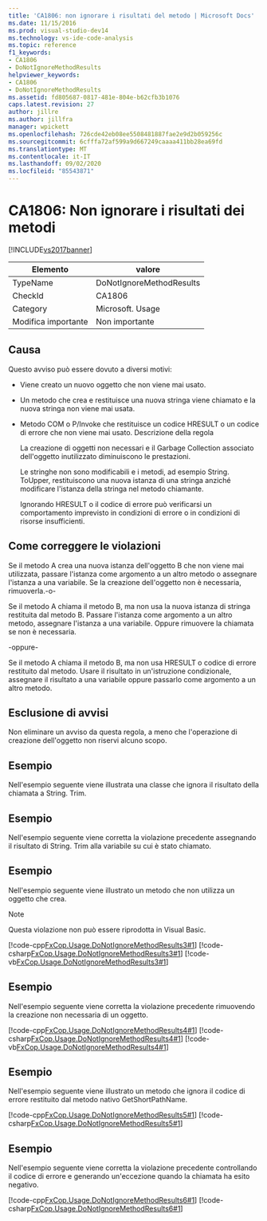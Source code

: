```yaml
---
title: 'CA1806: non ignorare i risultati del metodo | Microsoft Docs'
ms.date: 11/15/2016
ms.prod: visual-studio-dev14
ms.technology: vs-ide-code-analysis
ms.topic: reference
f1_keywords:
- CA1806
- DoNotIgnoreMethodResults
helpviewer_keywords:
- CA1806
- DoNotIgnoreMethodResults
ms.assetid: fd805687-0817-481e-804e-b62cfb3b1076
caps.latest.revision: 27
author: jillre
ms.author: jillfra
manager: wpickett
ms.openlocfilehash: 726cde42eb08ee5508481887fae2e9d2b059256c
ms.sourcegitcommit: 6cfffa72af599a9d667249caaaa411bb28ea69fd
ms.translationtype: MT
ms.contentlocale: it-IT
ms.lasthandoff: 09/02/2020
ms.locfileid: "85543871"
---
```

# <a name="ca1806-do-not-ignore-method-results"></a>CA1806: Non ignorare i risultati dei metodi
[!INCLUDE[vs2017banner](../includes/vs2017banner.md)]

|Elemento|valore|
|-|-|
|TypeName|DoNotIgnoreMethodResults|
|CheckId|CA1806|
|Category|Microsoft. Usage|
|Modifica importante|Non importante|

## <a name="cause"></a>Causa
 Questo avviso può essere dovuto a diversi motivi:

- Viene creato un nuovo oggetto che non viene mai usato.

- Un metodo che crea e restituisce una nuova stringa viene chiamato e la nuova stringa non viene mai usata.

- Metodo COM o P/Invoke che restituisce un codice HRESULT o un codice di errore che non viene mai usato. Descrizione della regola

  La creazione di oggetti non necessari e il Garbage Collection associato dell'oggetto inutilizzato diminuiscono le prestazioni.

  Le stringhe non sono modificabili e i metodi, ad esempio String. ToUpper, restituiscono una nuova istanza di una stringa anziché modificare l'istanza della stringa nel metodo chiamante.

  Ignorando HRESULT o il codice di errore può verificarsi un comportamento imprevisto in condizioni di errore o in condizioni di risorse insufficienti.

## <a name="how-to-fix-violations"></a>Come correggere le violazioni
 Se il metodo A crea una nuova istanza dell'oggetto B che non viene mai utilizzata, passare l'istanza come argomento a un altro metodo o assegnare l'istanza a una variabile. Se la creazione dell'oggetto non è necessaria, rimuoverla.-o-

 Se il metodo A chiama il metodo B, ma non usa la nuova istanza di stringa restituita dal metodo B. Passare l'istanza come argomento a un altro metodo, assegnare l'istanza a una variabile. Oppure rimuovere la chiamata se non è necessaria.

 -oppure-

 Se il metodo A chiama il metodo B, ma non usa HRESULT o codice di errore restituito dal metodo. Usare il risultato in un'istruzione condizionale, assegnare il risultato a una variabile oppure passarlo come argomento a un altro metodo.

## <a name="when-to-suppress-warnings"></a>Esclusione di avvisi
 Non eliminare un avviso da questa regola, a meno che l'operazione di creazione dell'oggetto non riservi alcuno scopo.

## <a name="example"></a>Esempio
 Nell'esempio seguente viene illustrata una classe che ignora il risultato della chiamata a String. Trim.

<!-- TODO: review snippet reference  [!CODE [FxCop.Usage.DoNotIgnoreMethodResults#1](FxCop.Usage.DoNotIgnoreMethodResults#1)]  -->

## <a name="example"></a>Esempio
 Nell'esempio seguente viene corretta la violazione precedente assegnando il risultato di String. Trim alla variabile su cui è stato chiamato.

<!-- TODO: review snippet reference  [!CODE [FxCop.Usage.DoNotIgnoreMethodResults2#1](FxCop.Usage.DoNotIgnoreMethodResults2#1)]  -->

## <a name="example"></a>Esempio
 Nell'esempio seguente viene illustrato un metodo che non utilizza un oggetto che crea.

> [!NOTE]
> Questa violazione non può essere riprodotta in Visual Basic.

 [!code-cpp[FxCop.Usage.DoNotIgnoreMethodResults3#1](../snippets/cpp/VS_Snippets_CodeAnalysis/FxCop.Usage.DoNotIgnoreMethodResults3/cpp/FxCop.Usage.DoNotIgnoreMethodResults3.cpp#1)]
 [!code-csharp[FxCop.Usage.DoNotIgnoreMethodResults3#1](../snippets/csharp/VS_Snippets_CodeAnalysis/FxCop.Usage.DoNotIgnoreMethodResults3/cs/FxCop.Usage.DoNotIgnoreMethodResults3.cs#1)]
 [!code-vb[FxCop.Usage.DoNotIgnoreMethodResults3#1](../snippets/visualbasic/VS_Snippets_CodeAnalysis/FxCop.Usage.DoNotIgnoreMethodResults3/vb/FxCop.Usage.DoNotIgnoreMethodResults3.vb#1)]

## <a name="example"></a>Esempio
 Nell'esempio seguente viene corretta la violazione precedente rimuovendo la creazione non necessaria di un oggetto.

 [!code-cpp[FxCop.Usage.DoNotIgnoreMethodResults4#1](../snippets/cpp/VS_Snippets_CodeAnalysis/FxCop.Usage.DoNotIgnoreMethodResults4/cpp/FxCop.Usage.DoNotIgnoreMethodResults4.cpp#1)]
 [!code-csharp[FxCop.Usage.DoNotIgnoreMethodResults4#1](../snippets/csharp/VS_Snippets_CodeAnalysis/FxCop.Usage.DoNotIgnoreMethodResults4/cs/FxCop.Usage.DoNotIgnoreMethodResults4.cs#1)]
 [!code-vb[FxCop.Usage.DoNotIgnoreMethodResults4#1](../snippets/visualbasic/VS_Snippets_CodeAnalysis/FxCop.Usage.DoNotIgnoreMethodResults4/vb/FxCop.Usage.DoNotIgnoreMethodResults4.vb#1)]

## <a name="example"></a>Esempio
 Nell'esempio seguente viene illustrato un metodo che ignora il codice di errore restituito dal metodo nativo GetShortPathName.

 [!code-cpp[FxCop.Usage.DoNotIgnoreMethodResults5#1](../snippets/cpp/VS_Snippets_CodeAnalysis/FxCop.Usage.DoNotIgnoreMethodResults5/cpp/FxCop.Usage.DoNotIgnoreMethodResults5.cpp#1)]
 [!code-csharp[FxCop.Usage.DoNotIgnoreMethodResults5#1](../snippets/csharp/VS_Snippets_CodeAnalysis/FxCop.Usage.DoNotIgnoreMethodResults5/cs/FxCop.Usage.DoNotIgnoreMethodResults5.cs#1)]

## <a name="example"></a>Esempio
 Nell'esempio seguente viene corretta la violazione precedente controllando il codice di errore e generando un'eccezione quando la chiamata ha esito negativo.

 [!code-cpp[FxCop.Usage.DoNotIgnoreMethodResults6#1](../snippets/cpp/VS_Snippets_CodeAnalysis/FxCop.Usage.DoNotIgnoreMethodResults6/cpp/FxCop.Usage.DoNotIgnoreMethodResults6.cpp#1)]
 [!code-csharp[FxCop.Usage.DoNotIgnoreMethodResults6#1](../snippets/csharp/VS_Snippets_CodeAnalysis/FxCop.Usage.DoNotIgnoreMethodResults6/cs/FxCop.Usage.DoNotIgnoreMethodResults6.cs#1)]